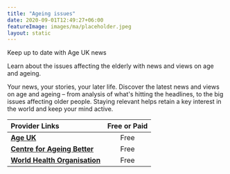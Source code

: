```yaml
---
title: "Ageing issues"
date: 2020-09-01T12:49:27+06:00
featureImage: images/ma/placeholder.jpeg
layout: static
---
```


Keep up to date with Age UK news

Learn about the issues affecting the elderly with news and views on age and ageing.

Your news, your stories, your later life. Discover the latest news and views on age and ageing – from analysis of what's hitting the headlines, to the big issues affecting older people. Staying relevant helps retain a key interest in the world and keep your mind active.

| Provider Links      | Free or Paid  |  
| :-----------          | :--------------:      |  
| [**Age UK**](https://www.ageuk.org.uk/discover/) | Free | 
| [**Centre for Ageing Better**](https://ageing-better.org.uk/) | Free | 
| [**World Health Organisation**](https://www.who.int/news-room/fact-sheets/detail/ageing-and-health) | Free | 
  

<br/><br/>






